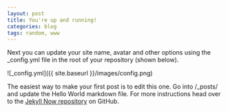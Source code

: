 ```yaml
---
layout: post
title: You're up and running!
categories: blog
tags: random, www
---
```


Next you can update your site name, avatar and other options using the
_config.yml file in the root of your repository (shown below).





![_config.yml]({{ site.baseurl }}/images/config.png)

The easiest way to make your first post is to edit this one. Go into /_posts/ and update the Hello World markdown file. For more instructions head over to the [Jekyll Now repository](https://github.com/barryclark/jekyll-now) on GitHub.
